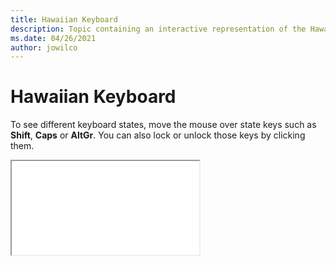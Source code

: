 ```yaml
--- 
title: Hawaiian Keyboard 
description: Topic containing an interactive representation of the Hawaiian Keyboard 
ms.date: 04/26/2021 
author: jowilco 
--- 
```

 
# Hawaiian Keyboard 
 
To see different keyboard states, move the mouse over state keys such as **Shift**, **Caps** or **AltGr**. You can also lock or unlock those keys by clicking them. 
 
<iframe src="kbdhaw.html"></iframe> 
